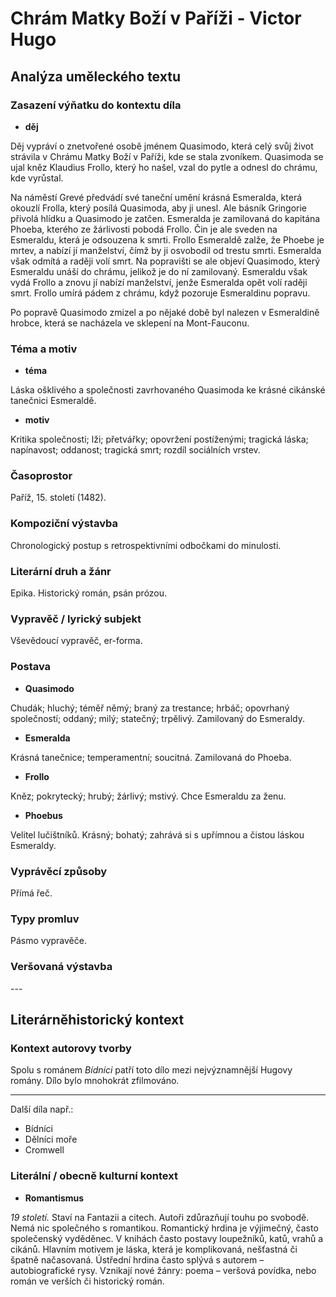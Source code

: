 # Chrám Matky Boží v Paříži - Victor Hugo

## Analýza uměleckého textu

### Zasazení výňatku do kontextu díla

- **děj**

Děj vypráví o znetvořené osobě jménem Quasimodo, která celý svůj život strávila v Chrámu Matky Boží v Paříži, kde se stala zvoníkem. Quasimoda se ujal kněz Klaudius Frollo, který ho našel, vzal do pytle a odnesl do chrámu, kde vyrůstal.

Na náměstí Grevé předvádí své taneční umění krásná Esmeralda, která okouzlí Frolla, který posílá Quasimoda, aby ji unesl. Ale básník Gringorie přivolá hlídku a Quasimodo je zatčen. Esmeralda je zamilovaná do kapitána Phoeba, kterého ze žárlivosti pobodá Frollo. Čin je ale sveden na Esmeraldu, která je odsouzena k smrti. Frollo Esmeraldě zalže, že Phoebe je mrtev, a nabízí jí manželství, čímž by ji osvobodil od trestu smrti. Esmeralda však odmítá a raději volí smrt. Na popravišti se ale objeví Quasimodo, který Esmeraldu unáší do chrámu, jelikož je do ní zamilovaný. Esmeraldu však vydá Frollo a znovu jí nabízí manželství, jenže Esmeralda opět volí raději smrt. Frollo umírá pádem z chrámu, když pozoruje Esmeraldinu popravu.

Po popravě Quasimodo zmizel a po nějaké době byl nalezen v Esmeraldině hrobce, která se nacházela ve sklepení na Mont-Fauconu.

### Téma a motiv

- **téma**

Láska ošklivého a společnosti zavrhovaného Quasimoda ke krásné cikánské tanečnici Esmeraldě.

- **motiv**

Kritika společnosti; lži; přetvářky; opovržení postíženými; tragická láska; napínavost; oddanost; tragická smrt; rozdíl sociálních vrstev.

### Časoprostor

Paříž, 15. století (1482).

### Kompoziční výstavba

Chronologický postup s retrospektivními odbočkami do minulosti.

### Literární druh a žánr

Epika. Historický román, psán prózou.

### Vypravěč / lyrický subjekt

Vševědoucí vypravěč, er-forma.

### Postava

- **Quasimodo**

Chudák; hluchý; téměř němý; braný za trestance; hrbáč; opovrhaný společností; oddaný; milý; statečný; trpělivý. Zamilovaný do Esmeraldy. 

- **Esmeralda**

Krásná tanečnice; temperamentní; soucitná. Zamilovaná do Phoeba.

- **Frollo**

Kněz; pokrytecký; hrubý; žárlivý; mstivý. Chce Esmeraldu za ženu.

- **Phoebus**

Velitel lučištníků. Krásný; bohatý; zahrává si s upřímnou a čistou láskou Esmeraldy.

### Vyprávěcí způsoby

Přímá řeč.

### Typy promluv

Pásmo vypravěče.

### Veršovaná výstavba

\-\-\-

## Literárněhistorický kontext

### Kontext autorovy tvorby

Spolu s románem *Bídníci* patří toto dílo mezi nejvýznamnější Hugovy romány. Dílo bylo mnohokrát zfilmováno.

--- 

Další díla např.:

- Bídníci
- Dělníci moře
- Cromwell

### Literální / obecně kulturní kontext

- **Romantismus**

*19 století.* Staví na Fantazii a citech. Autoři zdůrazňují touhu po svobodě. Nemá nic společného s romantikou. Romantický hrdina je výjimečný, často společenský vyděděnec. V knihách často postavy loupežníků, katů, vrahů a cikánů. Hlavním motivem je láska, která je komplikovaná, nešťastná či špatně načasovaná. Ústřední hrdina často splývá s autorem – autobiografické rysy. Vznikají nové žánry: poema – veršová povídka, nebo román ve verších či historický román. 
